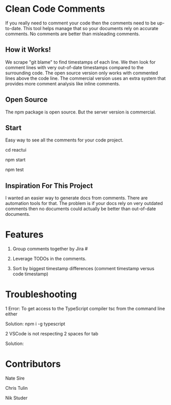 # Clean Code Comments

If you really need to comment your code then the comments need to be up-to-date. This tool helps manage that so your documents rely on accurate comments. No comments are better than misleading comments.

## How it Works!

We scrape "git blame" to find timestamps of each line. We then look for comment lines with very out-of-date timestamps compared to the surrounding code. The open source version only works with commented lines above the code line. The commercial version uses an extra system that provides more comment analysis like inline comments.

## Open Source

The npm package is open source. But the server version is commercial.

## Start

Easy way to see all the comments for your code project.

cd reactui

npm start

npm test

## Inspiration For This Project

I wanted an easier way to generate docs from comments. There are automation tools for that. The problem is if your docs rely on very outdated comments then no documents could actually be better than out-of-date documents.

# Features

1. Group comments together by Jira #

2. Leverage TODOs in the comments.

3. Sort by biggest timestamp differences (comment timestamp versus code timestamp)

# Troubleshooting

1 Error: To get access to the TypeScript compiler tsc from the command line either

Solution: npm i -g typescript

2 VSCode is not respecting 2 spaces for tab

Solution:

# Contributors

Nate Sire

Chris Tulin

Nik Studer
